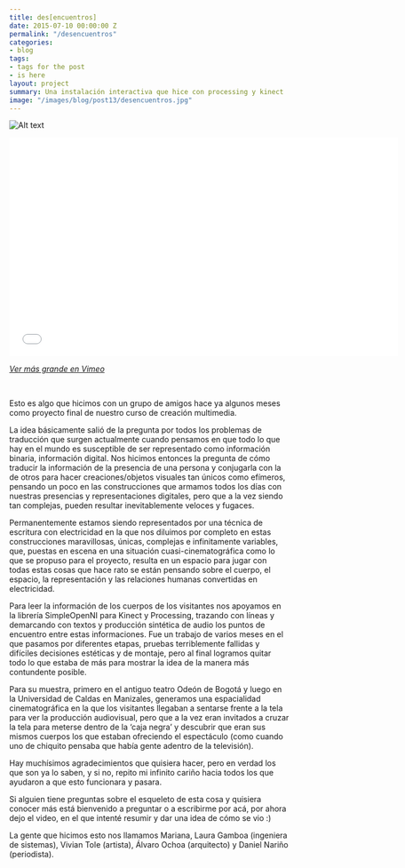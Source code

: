 ```yaml
---
title: des[encuentros]
date: 2015-07-10 00:00:00 Z
permalink: "/desencuentros"
categories:
- blog
tags:
- tags for the post
- is here
layout: project
summary: Una instalación interactiva que hice con processing y kinect
image: "/images/blog/post13/desencuentros.jpg"
---
```


![Alt text](/images/blog/post13/desencuentros.jpg "des[encuentros]")

<p><iframe frameborder="0" height="394" src="//player.vimeo.com/video/100271977" width="700"></iframe></p>

_[Ver más grande en Vimeo](https://vimeo.com/100271977)_

<br>

Esto es algo que hicimos con un grupo de amigos hace ya algunos meses como proyecto final de nuestro curso de creación multimedia. 

La idea básicamente salió de la pregunta por todos los problemas de traducción que surgen actualmente cuando pensamos en que todo lo que hay en el mundo es susceptible de ser representado como información binaria, información digital. Nos hicimos entonces la pregunta de cómo traducir la información de la presencia de una persona y conjugarla con la de otros para hacer creaciones/objetos visuales tan únicos como efímeros, pensando un poco en las construcciones que armamos todos los días con nuestras presencias y representaciones digitales, pero que a la vez siendo tan complejas, pueden resultar inevitablemente veloces y fugaces.

Permanentemente estamos siendo representados por una técnica de escritura con electricidad en la que nos diluimos por completo en estas construcciones maravillosas, únicas, complejas e infinitamente variables, que, puestas en escena en una situación cuasi-cinematográfica como lo que se propuso para el proyecto, resulta en un espacio para jugar con todas estas cosas que hace rato se están pensando sobre el cuerpo, el espacio, la representación y las relaciones humanas convertidas en electricidad. 

Para leer la información de los cuerpos de los visitantes nos apoyamos en la librería SimpleOpenNI para Kinect y Processing, trazando con líneas y demarcando con textos y producción sintética de audio los puntos de encuentro entre estas informaciones. Fue un trabajo de varios meses en el que pasamos por diferentes etapas, pruebas terriblemente fallidas y difíciles decisiones estéticas y de montaje, pero al final logramos quitar todo lo que estaba de más para mostrar la idea de la manera más contundente posible. 

Para su muestra, primero en el antiguo teatro Odeón de Bogotá y luego en la Universidad de Caldas en Manizales, generamos una espacialidad cinematográfica en la que los visitantes llegaban a sentarse frente a la tela para ver la producción audiovisual, pero que a la vez eran invitados a cruzar la tela para meterse dentro de la ‘caja negra’  y descubrir que eran sus mismos cuerpos los que estaban ofreciendo el espectáculo (como cuando uno de chiquito pensaba que había gente adentro de la televisión).

Hay muchísimos agradecimientos que quisiera hacer, pero en verdad los que son ya lo saben, y si no, repito mi infinito cariño hacia todos los que ayudaron a que esto funcionara y pasara. 

Si alguien tiene preguntas sobre el esqueleto de esta cosa y quisiera conocer más está bienvenido a preguntar o a escribirme por acá, por ahora dejo el video, en el que intenté resumir y dar una idea de cómo se vio :)

La gente que hicimos esto nos llamamos Mariana, Laura Gamboa (ingeniera de sistemas), Vivian Tole (artista), Álvaro Ochoa (arquitecto) y Daniel Nariño (periodista).



<br><br>
